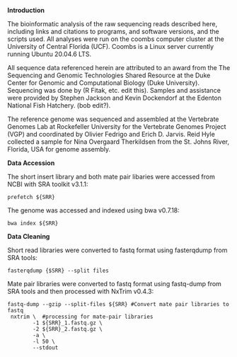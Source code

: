 **Introduction**

The bioinformatic analysis of the raw sequencing reads described here, including links and citations to programs, and software versions, and
the scripts used. All analyses were run on the coombs computer cluster at the University of Central Florida (UCF).
Coombs is a Linux server currently running Ubuntu 20.04.6 LTS.

All sequence data referenced herein are attributed to an award from the The Sequencing and Genomic Technologies Shared Resource at the Duke 
Center for Genomic and Computational Biology (Duke University). Sequencing was done by (R Fitak, etc. edit this). Samples and assistance were provided 
by Stephen Jackson and Kevin Dockendorf at the Edenton National Fish Hatchery. (bob edit?). 

The reference genome was sequenced and assembled at the Vertebrate Genomes Lab at Rockefeller University for the Vertebrate Genomes Project (VGP) and coordinated by Olivier Fedrigo and Erich D. Jarvis.
Reid Hyle collected a sample for Nina Overgaard Therkildsen from the St. Johns River, Florida, USA for genome assembly. 

**Data Accession** 

The short insert library and both mate pair libaries were accessed from NCBI with SRA toolkit v3.1.1:
```
prefetch ${SRR}
```

The genome was accessed and indexed using bwa v0.7.18:
```
bwa index ${SRR}
```

**Data Cleaning**

Short read libraries were converted to fastq format using fasterqdump from SRA tools:
```
fasterqdump {$SRR} --split files
```
Mate pair libraries were converted to fastq format using fastq-dump from SRA tools and then processed with NxTrim v0.4.3:
```
fastq-dump --gzip --split-files ${SRR} #Convert mate pair libraries to fastq 
 nxtrim \  #processing for mate-pair libraries
        -1 ${SRR}_1.fastq.gz \ 
        -2 ${SRR}_2.fastq.gz \ 
        -a \ 
        -l 50 \ 
        --stdout
```






